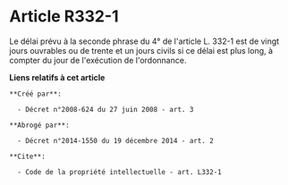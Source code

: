 # Article R332-1

Le délai prévu à la seconde phrase du 4° de l'article L. 332-1 est de vingt jours ouvrables ou de trente et un jours civils
si ce délai est plus long, à compter du jour de l'exécution de l'ordonnance.

**Liens relatifs à cet article**

	**Créé par**:

	  - Décret n°2008-624 du 27 juin 2008 - art. 3

	**Abrogé par**:

	  - Décret n°2014-1550 du 19 décembre 2014 - art. 2

	**Cite**:

	  - Code de la propriété intellectuelle - art. L332-1
